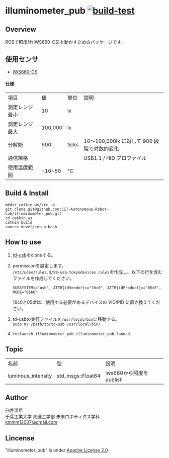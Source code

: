 # illuminometer_pub [![build-test](https://github.com/CIT-Autonomous-Robot-Lab/illuminometer_pub/actions/workflows/action.yml/badge.svg)](https://github.com/CIT-Autonomous-Robot-Lab/illuminometer_pub/actions)

## Overview
ROSで照度計(IWS660-CS)を動かすためのパッケージです。

## 使用センサ
* [IWS660-CS](https://tokyodevices.com/items/228)

#### 仕様
|  |  |  |  |
| - | - | - | - |
| 項目 | 値 | 単位 | 説明 |
| 測定レンジ　最小 | 10 | lx |  |
| 測定レンジ　最大 | 100,000 | lx |  |
| 分解能 | 900 | ticks | 10～100,000lx に対して 900 段階で対数的変化 |
| 通信規格 |  |  | USB1.1 / HID プロファイル |
| 使用温度範囲 | -10~50 | ℃ |  |

## Build & Install
```
mkdir catkin_ws/src -p
git clone git@github.com:CIT-Autonomous-Robot-Lab/illuminometer_pub.git
cd catkin_ws
catkin build
source devel/setup.bash
```
## How to use
1. [td-usb](https://github.com/tokyodevices/td-usb)をcloneする。
2. permissionを設定します。  
   ``/etc/udev/rules.d/99-usb-tokyodevices.rules``を作成し、以下の行を含むファイルを作成してください。
   ```
   SUBSYSTEM=="usb", ATTR{idVendor}=="16c0", ATTR{idProduct}=="05df", MODE="0666"
   ```
   16c0と05dfは、使用する必要があるデバイスの VID/PID に置き換えてください。
   
3. td-usbの実行ファイルを``/usr/local/bin``に移動する。  
     ``sudo mv /path/to/td-usb /usr/local/bin/``
     
4. ``roslaunch illuminometer_pub illuminometer_pub.launch``
   
## Topic
|  |  |  |
| - | - | - |
| 名前 | 型 | 説明 |
| luminous_intensity | std_msgs::Float64 | iws660から照度をpublish |

## Author
  臼井温希  
  千葉工業大学 先進工学部 未来ロボティクス学科  
  kmmm13037@gmail.com

## Lincense
"illuminometer_pub" is under [Apache License 2.0](https://github.com/CIT-Autonomous-Robot-Lab/illuminometer_pub/blob/main/LICENSE)